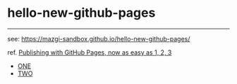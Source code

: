 # hello-new-github-pages

----

see: https://mazgi-sandbox.github.io/hello-new-github-pages/

ref. [Publishing with GitHub Pages, now as easy as 1, 2, 3](https://github.com/blog/2289-publishing-with-github-pages-now-as-easy-as-1-2-3)

* [ONE](ONE.md)
* [TWO](foo/TWO.md)

